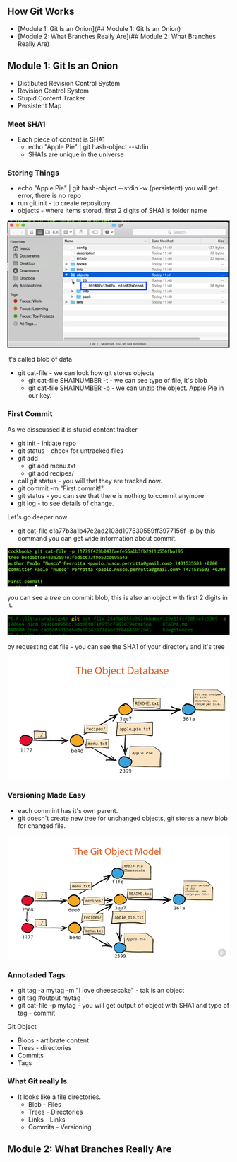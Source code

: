 ## How Git Works 
- [Module 1: Git Is an Onion](## Module 1: Git Is an Onion)
- [Module 2: What Branches Really Are](## Module 2: What Branches Really Are)

## Module 1: Git Is an Onion
* Distibuted Revision Control System
* Revision Control System
* Stupid Content Tracker
* Persistent Map 

### Meet SHA1 

* Each piece of content is SHA1 
  * echo "Apple Pie" | git hash-object --stdin
  * SHA1s are unique in the universe 
  
### Storing Things
* echo "Apple Pie" | git hash-object --stdin -w (persistent)
you will get error, there is no repo
* run git init - to create repository
* objects - where items stored, first 2 digits of SHA1 is folder name

![img](https://github.com/Bes0n/pluralsight/blob/master/howgitworks/images/img1.PNG)

it's called blob of data

* git cat-file - we can look how git stores objects 
  * git cat-file SHA1NUMBER -t - we can see type of file, it's blob
  * git cat-file SHA1NUMBER -p - we can unzip the object. Apple Pie in our key. 
  
### First Commit 
As we disscussed it is stupid content tracker
* git init - initiate repo 
* git status - check for untracked files 
* git add
  * git add menu.txt
  * git add recipes/
* call git status - you will that they are tracked now. 
* git commit -m "First commit!"
* git status - you can see that there is nothing to commit anymore 
* git log - to see details of change. 

Let's go deeper now
* git cat-file c1a77b3a1b47e2ad2103d107530559ff3977156f -p
by this command you can get wide information about commit. 

![img](https://github.com/Bes0n/pluralsight/blob/master/howgitworks/images/img2.PNG)

you can see a *tree* on commit blob, this is also an object with first 2 digits in it. 

![img](https://github.com/Bes0n/pluralsight/blob/master/howgitworks/images/img3.PNG)

by requesting cat file - you can see the SHA1 of your directory and it's tree 

![img](https://github.com/Bes0n/pluralsight/blob/master/howgitworks/images/img4.PNG)

### Versioning Made Easy 
* each commint has it's own parent. 
* git doesn't create new tree for unchanged objects, git stores a new blob for changed file. 

![img](https://github.com/Bes0n/pluralsight/blob/master/howgitworks/images/img5.PNG)


### Annotaded Tags
* git tag -a mytag -m "I love cheesecake" - tak is an object 
* git tag #output mytag 
* git cat-file -p mytag - you will get output of object with SHA1 and type of tag - commit 

Git Object
* Blobs - artibrate content 
* Trees - directories
* Commits 
* Tags 

### What Git really Is
* It looks like a file directories. 
  * Blob - Files 
  * Trees - Directories
  * Links - Links
  * Commits - Versioning
  
## Module 2: What Branches Really Are
